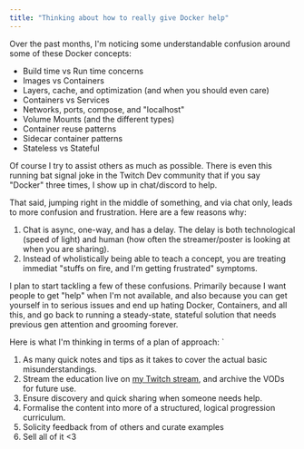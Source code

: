 ```yaml
---
title: "Thinking about how to really give Docker help"
---
```


Over the past months, I'm noticing some understandable confusion around some of these Docker concepts:

- Build time vs Run time concerns
- Images vs Containers
- Layers, cache, and optimization (and when you should even care)
- Containers vs Services
- Networks, ports, compose, and "localhost"
- Volume Mounts (and the different types)
- Container reuse patterns
- Sidecar container patterns
- Stateless vs Stateful

Of course I try to assist others as much as possible. There is even this running bat signal joke in the Twitch Dev community that if you say "Docker" three times, I show up in chat/discord to help.

That said, jumping right in the middle of something, and via chat only, leads to more confusion and frustration. Here are a few reasons why:

1. Chat is async, one-way, and has a delay. The delay is both technological (speed of light) and human (how often the streamer/poster is looking at when you are sharing).
1. Instead of wholistically being able to teach a concept, you are treating immediat "stuffs on fire, and I'm getting frustrated" symptoms.

I plan to start tackling a few of these confusions. Primarily because I want people to get "help" when I'm not available, and also because you can get yourself in to serious issues and end up hating Docker, Containers, and all this, and go back to running a steady-state, stateful solution that needs previous gen attention and grooming forever.

Here is what I'm thinking in terms of a plan of approach:
`

1. As many quick notes and tips as it takes to cover the actual basic misunderstandings.
1. Stream the education live on [my Twitch stream](https://www.twitch.tv/roberttables), and archive the VODs for future use.
1. Ensure discovery and quick sharing when someone needs help.
1. Formalise the content into more of a structured, logical progression curriculum.
1. Solicity feedback from of others and curate examples
1. Sell all of it <3
